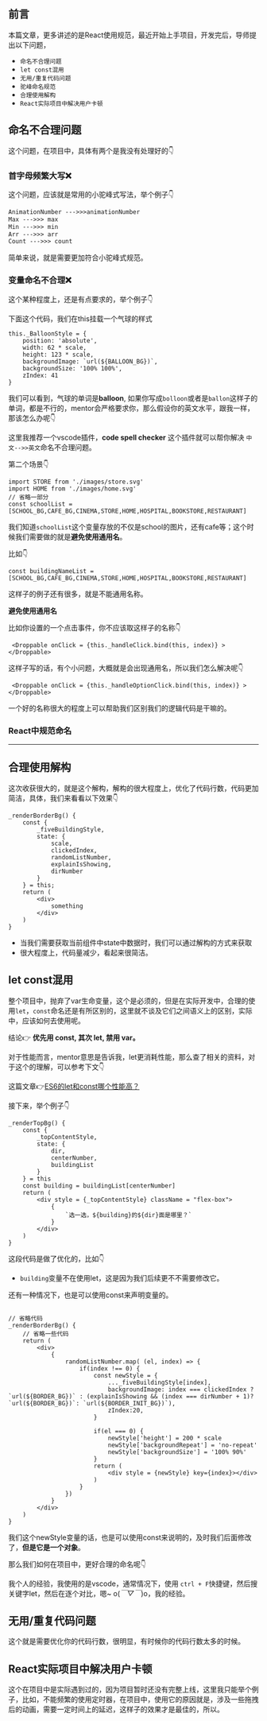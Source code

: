 ## 前言

本篇文章，更多讲述的是React使用规范，最近开始上手项目，开发完后，导师提出以下问题，

- `命名不合理问题`
- `let const混用`
- `无用/重复代码问题`
- `驼峰命名规范`
- `合理使用解构`
- `React实际项目中解决用户卡顿`







## 命名不合理问题

这个问题，在项目中，具体有两个是我没有处理好的👇



### 首字母频繁大写❌

这个问题，应该就是常用的小驼峰式写法，举个例子👇

```markdown
AnimationNumber --->>>animationNumber
Max --->>> max
Min --->>> min
Arr --->>> arr
Count --->>> count
```

简单来说，就是需要更加符合小驼峰式规范。



### 变量命名不合理❌

这个某种程度上，还是有点要求的，举个例子👇

下面这个代码，我们在this挂载一个气球的样式

```react
this._BalloonStyle = {
    position: 'absolute',
    width: 62 * scale,
    height: 123 * scale,
    backgroundImage: `url(${BALLOON_BG})`,
    backgroundSize: '100% 100%',
    zIndex: 41
}
```

我们可以看到，气球的单词是**balloon**, 如果你写成`bolloon`或者是`ballon`这样子的单词，都是不行的，mentor会严格要求你，那么假设你的英文水平，跟我一样，那该怎么办呢👇

这里我推荐一个vscode插件，**code spell checker** 这个插件就可以帮你解决 `中文-->>英文`命名不合理问题。



第二个场景👇



```react
import STORE from './images/store.svg'
import HOME from './images/home.svg'
// 省略一部分
const schoolList = [SCHOOL_BG,CAFE_BG,CINEMA,STORE,HOME,HOSPITAL,BOOKSTORE,RESTAURANT]
```



我们知道`schoolList`这个变量存放的不仅是school的图片，还有cafe等；这个时候我们需要做的就是**避免使用通用名**。

比如👇

```react
const buildingNameList = [SCHOOL_BG,CAFE_BG,CINEMA,STORE,HOME,HOSPITAL,BOOKSTORE,RESTAURANT]
```



这样子的例子还有很多，就是不能通用名称。

**避免使用通用名**

比如你设置的一个点击事件，你不应该取这样子的名称👇

```react
 <Droppable onClick = {this._handleClick.bind(this, index)} > </Droppable>
```



这样子写的话，有个小问题，大概就是会出现通用名，所以我们怎么解决呢👇

```react
 <Droppable onClick = {this._handleOptionClick.bind(this, index)} > </Droppable>
```



一个好的名称很大的程度上可以帮助我们区别我们的逻辑代码是干嘛的。



### React中规范命名





---------







## 合理使用解构

这次收获很大的，就是这个解构，解构的很大程度上，优化了代码行数，代码更加简洁，具体，我们来看看以下效果👇



```react
_renderBorderBg() {
    const {
        _fiveBuildingStyle,
        state: {
            scale,
            clickedIndex,
            randomListNumber,
            explainIsShowing,
            dirNumber
        }
    } = this;
    return (
        <div>
        	something
        </div>
    )
}
```



- 当我们需要获取当前组件中state中数据时，我们可以通过解构的方式来获取
- 很大程度上，代码量减少，看起来很简洁。









## let const混用

整个项目中，抛弃了var生命变量，这个是必须的，但是在实际开发中，合理的使用`let`，`const`命名还是有所区别的，这里就不谈及它们之间语义上的区别，实际中，应该如何去使用呢。

结论👉 **优先用 const, 其次 let, 禁用 var。**

对于性能而言，mentor意思是告诉我，let更消耗性能，那么查了相关的资料，对于这个的理解，可以参考下文👇

 这篇文章👉[ES6的let和const哪个性能高？](https://www.zhihu.com/question/58136118?from=profile_question_card)

接下来，举个例子👇

```react
_renderTopBg() {
    const {
        _topContentStyle,
        state: {
            dir,
            centerNumber,
            buildingList
        }
    } = this
    const building = buildingList[centerNumber]
    return (
        <div style = {_topContentStyle} className = "flex-box">
            {
                `选一选，${building}的${dir}面是哪里？`
            }
        </div>
    )
}
```



这段代码是做了优化的，比如👇

- `building`变量不在使用let，这是因为我们后续更不不需要修改它。



还有一种情况下，也是可以使用const来声明变量的。



```

// 省略代码
_renderBorderBg() {
    // 省略一些代码
    return (
        <div>
            {
                randomListNumber.map( (el, index) => {
                    if(index !== 0) {
                        const newStyle = {
                            ..._fiveBuildingStyle[index],
                            backgroundImage: index === clickedIndex ? `url(${BORDER_BG})` : (explainIsShowing && (index === dirNumber + 1)? `url(${BORDER_BG})`: `url(${BORDER_INIT_BG})`),
                            zIndex:20,
                        }
                        
                        if(el === 0) {
                            newStyle['height'] = 200 * scale
                            newStyle['backgroundRepeat'] = 'no-repeat'
                            newStyle['backgroundSize'] = '100% 90%'
                        }
                        return (
                            <div style = {newStyle} key={index}></div>
                        )
                    }
                })
            }
        </div>
    )
}
```



我们这个newStyle变量的话，也是可以使用const来说明的，及时我们后面修改了，**但是它是一个对象**。



那么我们如何在项目中，更好合理的命名呢👇

我个人的经验，我使用的是vscode，通常情况下，使用 `ctrl + F`快捷键，然后搜关键字let，然后在逐个对比，嗯~ o(*￣▽￣*)o，我的经验。





## 无用/重复代码问题

这个就是需要优化你的代码行数，很明显，有时候你的代码行数太多的时候。









## React实际项目中解决用户卡顿

这个在项目中是实际遇到过的，因为项目暂时还没有完整上线，这里我只能举个例子，比如，不能频繁的使用定时器，在项目中，使用它的原因就是，涉及一些拖拽后的动画，需要一定时间上的延迟，这样子的效果才是最佳的，所以。





